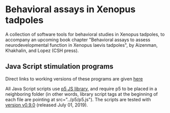 # Behavioral assays in Xenopus tadpoles

A collection of software tools for behavioral studies in Xenopus tadpoles, to accompany an upcoming book chapter "Behavioral assays to assess neurodevelopmental function in Xenopus laevis tadpoles", by Aizenman, Khakhalin, and Lopez (CSH press).

## Java Script stimulation programs

Direct links to working versions of these programs are given [here](https://github.com/khakhalin/js-experiments)

All Java Script scripts use [p5 JS library](https://p5js.org/), and require p5 to be placed in a neighboring folder (in other words, library script tags at the beginning of each file are pointing at src="../p5/p5.js"). The scripts are tested with [version v0.9.0](https://github.com/processing/p5.js/releases/tag/0.9.0) (released July 01, 2019).
